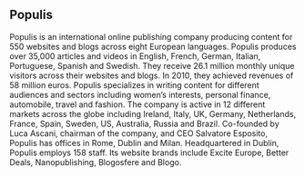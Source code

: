 ## Populis

Populis is an international online publishing company producing content for 550 websites and blogs across eight European languages. Populis produces over 35,000 articles and videos in English, French, German, Italian, Portuguese, Spanish and Swedish. They receive 26.1 million monthly unique visitors across their websites and blogs. In 2010, they achieved revenues of 58 million euros. Populis specializes in writing content for different audiences and sectors including women’s interests, personal finance, automobile, travel and fashion.
The company is active in 12 different markets across the globe including Ireland, Italy, UK, Germany, Netherlands, France, Spain, Sweden, US, Australia, Russia and Brazil. Co-founded by Luca Ascani, chairman of the company, and CEO Salvatore Esposito, Populis has offices in Rome, Dublin and Milan. Headquartered in Dublin, Populis employs 158 staff. Its website brands include Excite Europe, Better Deals, Nanopublishing, Blogosfere and Blogo.


